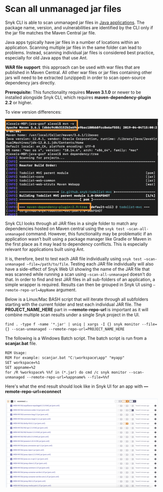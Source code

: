 # Scan all unmanaged jar files

Snyk CLI is able to scan unmanaged jar files in [Java applications](https://support.snyk.io/hc/en-us/articles/360003817357-Snyk-for-Java-Gradle-Maven-). The package name, version, and vulnerabilities are identified by the CLI only if the jar file matches the Maven Central jar file.

Java apps typically have jar files in a number of locations within an application. Scanning multiple jar files in the same folder can lead to problems. Instead, scanning individual jar files is considered best practice, especially for old Java apps that use Ant.

**WAR file support**: this approach can be used with war files that are published in Maven Central. All other war files or jar files containing other jars will need to be extracted \(unzipped\) in order to scan open-source dependency jars directly.

**Prerequisite:** This functionality requires **Maven 3.1.0** or newer to be installed alongside Snyk CLI, which requires **maven-dependency-plugin 2.2** or higher.

To view version differences:

![](../../.gitbook/assets/untitled__1_.png)

Snyk CLI looks through all JAR files in a single folder to match any dependencies hosted on Maven central using the `snyk test —scan-all-unmanaged` command. However, this functionality may be problematic if an application wasn’t built using a package manager like Gradle or Maven in the first place as it may lead to dependency conflicts. This is especially relevant for applications built using Ant.

It is, therefore, best to test each JAR file individually using `snyk test —scan-unmanaged —file=/path/to/file`. Testing each JAR file individually will also have a side-effect of Snyk Web UI showing the name of the JAR file that was scanned while running a scan using `—scan-all-unmanaged` doesn't do that. In order to find and test JAR files in all sub-folders of an application, a simple wrapper is required. Results can then be grouped in Snyk UI using `—remote-repo-url=AppName` argument.

Below is a Linux/Mac BASH script that will iterate through all subfolders starting with the current folder and test each individual JAR file. The **PROJECT\_NAME\_HERE** part in **—remote-repo-url** is important as it will combine multiple scan results under a single Snyk project in the UI.

```text
find . -type f -name '*.jar' | uniq | xargs -I {} snyk monitor --file={} --scan-unmanaged --remote-repo-url=PROJECT_NAME_HERE
```

The following is a Windows Batch script. The batch script is run from a **scanjar.bat** file.

```text
REM Usage:    
REM For example: scanjar.bat "C:\workspace\app" "myapp" 
SET workspace=%1 
SET appname=%2 
for /R %workspace% %%f in (*.jar) do cmd /c snyk monitor --scan-unmanaged --remote-repo-url=%appname% --file=%%f
```

Here's what the end result should look like in Snyk UI for an app with **—remote-repo-url=econnect**

![](../../.gitbook/assets/untitled.png)

